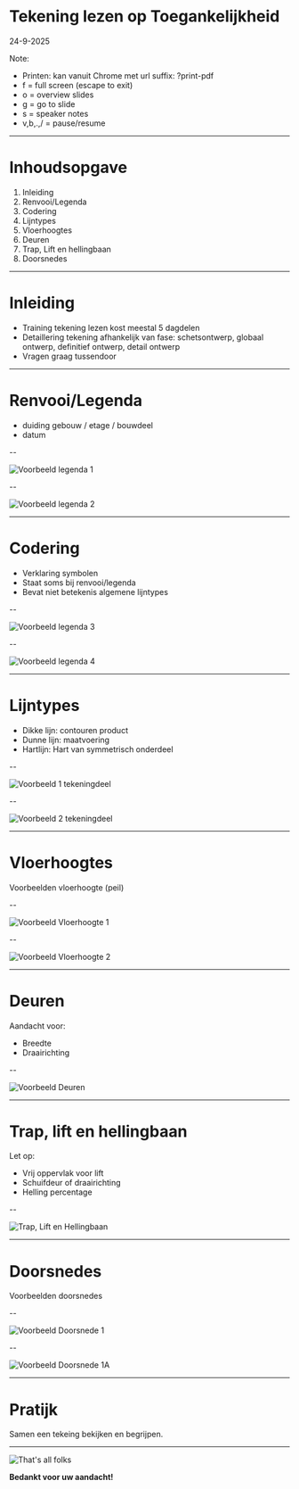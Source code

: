 <!-- .slide: data-menu-title="Frontpage"; data-background-image="images/accessibility4picsSmall.png"; data-state="img-bottom"; data-background-opacity="0.2"; background-size:contain -->
# Tekening lezen op Toegankelijkheid
24-9-2025

Note:
- Printen: kan vanuit Chrome met url suffix: ?print-pdf
- f = full screen (escape to exit)
- o = overview slides
- g = go to slide
- s = speaker notes
- v,b,.,/ = pause/resume

---

<!-- .slide: data-menu-title="Inhoudsopgave"; data-background-image="images/accessibility4pics.png"; data-background-opacity="0.1"; background-size:contain -->
# Inhoudsopgave

 1. Inleiding
 2. Renvooi/Legenda
 3. Codering
 4. Lijntypes
 5. Vloerhoogtes
 6. Deuren
 7. Trap, Lift en hellingbaan
 8. Doorsnedes

---

<!-- .slide: data-menu-title="Inleiding"; data-background-image="images/accessibility4pics.png"; data-background-opacity="0.1"; background-size:contain -->
# Inleiding

- Training tekening lezen kost meestal 5 dagdelen
- Detaillering tekening afhankelijk van fase: schetsontwerp, globaal ontwerp, definitief ontwerp, detail ontwerp
- Vragen graag tussendoor

---

<!-- .slide: data-menu-title="Renvooi/Legenda"; data-background-image="images/accessibility4pics.png"; data-background-opacity="0.1"; background-size:contain -->
# Renvooi/Legenda

- duiding gebouw / etage / bouwdeel
- datum

--

![Voorbeeld legenda 1](./images/Legenda1.png)<!-- .element height="80%" width="80%" -->

--

![Voorbeeld legenda 2](./images/Legenda2.png)<!-- .element height="90%" width="90%" -->

---

<!-- .slide: data-menu-title="Codering"; data-background-image="images/accessibility4pics.png"; data-background-opacity="0.1"; background-size:contain -->
# Codering

- Verklaring symbolen
- Staat soms bij renvooi/legenda
- Bevat niet betekenis algemene lijntypes

--

![Voorbeeld legenda 3](./images/Legenda3.png)<!-- .element height="80%" width="80%" -->

--

![Voorbeeld legenda 4](./images/Legenda4.png)<!-- .element height="60%" width="60%" -->

---

<!-- .slide: data-menu-title="Lijntypes"; data-background-image="images/accessibility4pics.png"; data-background-opacity="0.1"; background-size:contain -->
# Lijntypes

- Dikke lijn: contouren product
- Dunne lijn: maatvoering
- Hartlijn: Hart van symmetrisch onderdeel

--

![Voorbeeld 1 tekeningdeel](./images/Voorbeeld1.png)<!-- .element height=" 50%" width="50%" -->

--

![Voorbeeld 2 tekeningdeel](./images/Voorbeeld2.png)<!-- .element height=" 58%" width="80%" -->

---

<!-- .slide: data-menu-title="Vloerhoogtes"; data-background-image="images/accessibility4pics.png"; data-background-opacity="0.1"; background-size:contain -->
# Vloerhoogtes

Voorbeelden vloerhoogte (peil)

--

![Voorbeeld Vloerhoogte 1](./images/Vloerhoogte1.png)<!-- .element height=" 70%" width="70%" -->

--

![Voorbeeld Vloerhoogte 2](./images/Vloerhoogte2.png)<!-- .element height=" 40%" width="40%" -->


---

<!-- .slide: data-menu-title="Deuren"; data-background-image="images/accessibility4pics.png"; data-background-opacity="0.1"; background-size:contain -->
# Deuren

Aandacht voor:
- Breedte
- Draairichting

--

![Voorbeeld Deuren](./images/Deuren.png)<!-- .element height=" 60%" width="60%" -->

---

<!-- .slide: data-menu-title="Trap, lift en hellingbaan"; data-background-image="images/accessibility4pics.png"; data-background-opacity="0.1"; background-size:contain -->
# Trap, lift en hellingbaan

Let op:
- Vrij oppervlak voor lift
- Schuifdeur of draairichting
- Helling percentage

--

![Trap, Lift en Hellingbaan](./images/TrapLiftHellingbaan.png)<!-- .element height="40%" width="40%" -->

---

<!-- .slide: data-menu-title="Doorsnedes"; data-background-image="images/accessibility4pics.png"; data-background-opacity="0.1"; background-size:contain -->
# Doorsnedes

Voorbeelden doorsnedes

--

![Voorbeeld Doorsnede 1](./images/Doorsnede1.png)<!-- .element height=" 70%" width="70%" -->

--

![Voorbeeld Doorsnede 1A](./images/Doorsnede1a.png)<!-- .element height="70%" width="70%" -->

---

# Pratijk

Samen een tekeing bekijken en begrijpen.

---

![That's all folks](images/Thats_all_Folks.jpg)<!-- .element height="90%" width="90%" -->

<!-- .slide: data-menu-title="Bedankt voor uw aandacht!"; data-background-image="images/accessibility4pics.png"; data-background-opacity="0.1"; background-size:contain -->
**Bedankt voor uw aandacht!**
